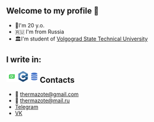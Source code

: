 ## Welcome to my profile 👋
- 👨I'm 20 y.o. 
- 🇷🇺 I'm from Russia
- 🏛️I'm student of [Volgograd State Technical University](https://www.vstu.ru/eng/) 

## I write in: 
<img align="left" alt="Qt" width="30px" src="https://raw.githubusercontent.com/github/explore/80688e429a7d4ef2fca1e82350fe8e3517d3494d/topics/qt/qt.png"/>
<img align="left" alt="Cpp" width="30px" src="https://raw.githubusercontent.com/github/explore/80688e429a7d4ef2fca1e82350fe8e3517d3494d/topics/cpp/cpp.png"/>
<img align="left" alt="SQL" width="30px" src="https://raw.githubusercontent.com/github/explore/80688e429a7d4ef2fca1e82350fe8e3517d3494d/topics/sql/sql.png"/>

## Contacts
* 📧 thermazote@gmail.com 
* 📧 thermazote@mail.ru 
* [Telegram](https://t.me/thermazote)
* [VK](https://vk.com/thermazote)

